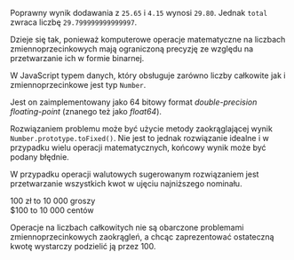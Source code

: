 Poprawny wynik dodawania z `25.65` i `4.15` wynosi `29.80`. Jednak `total` zwraca liczbę `29.799999999999997`.

Dzieje się tak, ponieważ komputerowe operacje matematyczne na liczbach zmiennoprzecinkowych mają ograniczoną precyzję ze względu na przetwarzanie ich w formie binarnej.

W JavaScript typem danych, który obsługuje zarówno liczby całkowite jak i zmiennoprzecinkowe jest typ `Number`.

Jest on zaimplementowany jako 64 bitowy format _double-precision floating-point_ (znanego też jako _float64_).

Rozwiązaniem problemu może być użycie metody zaokrąglającej wynik `Number.prototype.toFixed()`. Nie jest to jednak rozwiązanie idealne i w przypadku wielu operacji matematycznych, końcowy wynik może być podany błędnie.

W przypadku operacji walutowych sugerowanym rozwiązaniem jest przetwarzanie wszystkich kwot w ujęciu najniższego nominału.

100 zł to 10 000 groszy  
$100 to 10 000 centów

Operacje na liczbach całkowitych nie są obarczone problemami zmiennoprzecinkowych zaokrągleń, a chcąc zaprezentować ostateczną kwotę wystarczy podzielić ją przez 100.
